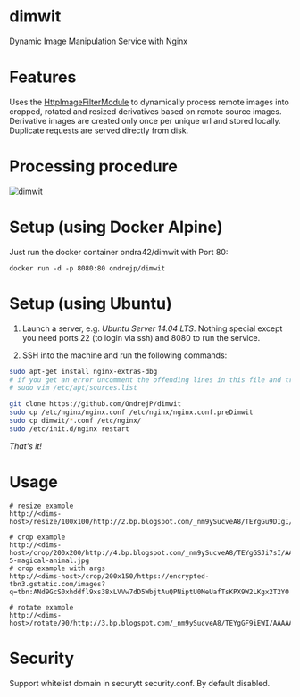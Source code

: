 dimwit
======

Dynamic Image Manipulation Service with Nginx


Features
=========
Uses the [HttpImageFilterModule](http://nginx.org/en/docs/http/ngx_http_image_filter_module.html) to dynamically process remote images into cropped, rotated and resized derivatives based on remote source images.
Derivative images are created only once per unique url and stored locally.  Duplicate requests are served directly from disk.


Processing procedure
=========
![dimwit](https://cloud.githubusercontent.com/assets/1157443/21215185/ccdeda48-c29f-11e6-8800-c4afbc8acbb8.png)


Setup (using Docker Alpine)
=====

Just run the docker container ondra42/dimwit with Port 80:
```
docker run -d -p 8080:80 ondrejp/dimwit
```

Setup (using Ubuntu)
=======
1.  Launch a server, e.g. *Ubuntu Server 14.04 LTS*.  Nothing special except you need ports 22 (to login via ssh) and 8080 to run the service.

2. SSH into the machine and run the following commands:

``` bash
sudo apt-get install nginx-extras-dbg
# if you get an error uncomment the offending lines in this file and try to reinstall nginx again
# sudo vim /etc/apt/sources.list

git clone https://github.com/OndrejP/dimwit
sudo cp /etc/nginx/nginx.conf /etc/nginx/nginx.conf.preDimwit
sudo cp dimwit/*.conf /etc/nginx/
sudo /etc/init.d/nginx restart
```
*That's it!*


Usage
=======
```
# resize example
http://<dims-host>/resize/100x100/http://2.bp.blogspot.com/_nm9ySucveA8/TEYgGu9DIgI/AAAAAAAAAO4/XI1q38FFlxw/s1600/unicorns2q.jpg

# crop example
http://<dims-host>/crop/200x200/http://4.bp.blogspot.com/_nm9ySucveA8/TEYgGSJi7sI/AAAAAAAAAOw/XK4VjrHPybw/s1600/unicorns-5-magical-animal.jpg
# crop example with args
http://<dims-host>/crop/200x150/https://encrypted-tbn3.gstatic.com/images?q=tbn:ANd9GcS0xhddfl9xs38xLVVw7dD5WbjtAuQPNiptU0MeUafTsKPX9W2LKgx2T2YO

# rotate example
http://<dims-host>/rotate/90/http://3.bp.blogspot.com/_nm9ySucveA8/TEYgGF9iEWI/AAAAAAAAAOo/uC62nczWcEk/s1600/unicorn1.jpg
```


Security
=======
Support whitelist domain in securytt security.conf. By default disabled.
